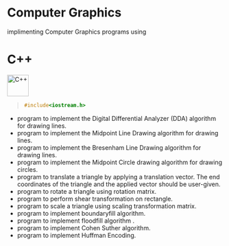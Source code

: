 # Computer Graphics
implimenting Computer Graphics programs using 

# C++

<div align="left">
<img src="https://cdn.jsdelivr.net/gh/devicons/devicon@latest/icons/cplusplus/cplusplus-original.svg" height="50px" alt="C++" />
</div>


> ``` c++
> #include<iostream.h>
> ```

- program to implement the Digital Differential Analyzer (DDA) algorithm for drawing lines.
- program to implement the Midpoint Line Drawing algorithm for drawing lines.
- program to implement the Bresenham Line Drawing algorithm for drawing lines.
- program to implement the Midpoint Circle drawing algorithm for drawing circles.
- program to translate a triangle by applying a translation vector. The end coordinates of the triangle and the applied vector should be user-given.
- program to rotate a triangle using rotation matrix.
- program to perform shear transformation on rectangle.
- program to scale a triangle using scaling transformation  matrix.
- program to implement boundaryfill algorithm.
- program to implement floodfill algorithm .
- program to implement Cohen Suther algorithm.
- program to implement Huffman Encoding.